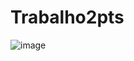 # Trabalho2pts
![image](https://github.com/user-attachments/assets/611557c6-b76c-4600-9406-13eb6eee320c)

